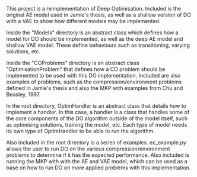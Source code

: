 This project is a reimplementation of Deep Optimisation. Included is the original AE model used
in Jamie's thesis, as well as a shallow version of DO with a VAE to show how different models
may be implemented. 

Inside the "Models" directory is an abstract class which defines how a model for DO should be
implemented, as well as the deep AE model and shallow VAE model. These define behaviours such
as transitioning, varying solutions, etc.

Inside the "COProblems" directory is an abstract class "OptimisationProblem" that defines how
a CO problem should be implemented to be used with this DO implementation. Included are also 
examples of problems, such as the compression/environment problems defined in Jamie's thesis
and also the MKP with examples from Chu and Beasley, 1997.

In the root directory, OptimHandler is an abstract class that details how to implement a handler.
In this case, a handler is a class that handles some of the core components of the DO algorithm
outside of the model itself, such as optimising solutions, training the model, etc. Each type of
model needs its own type of OptimHandler to be able to run the algorithm.

Also included in the root directory is a series of examples. ec_example.py allows the user to run 
DO on the various compression/environment problems to determine if it has the expected performance.
Also included is running the MKP with with the AE and VAE model, which can be used as a base on 
how to run DO on more applied problems with this implementation.
